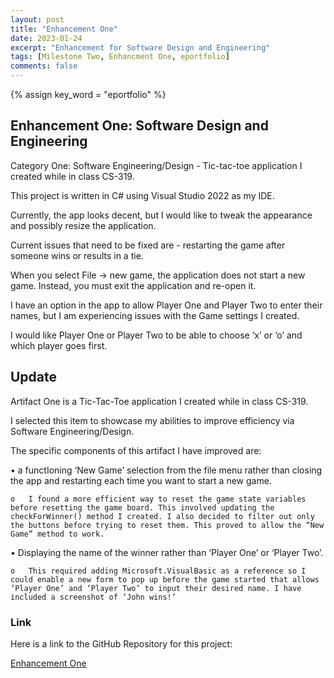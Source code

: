 ```yaml
---
layout: post
title: "Enhancement One"
date: 2023-01-24
excerpt: "Enhancement for Software Design and Engineering"
tags: [Milestone Two, Enhancment One, eportfolio]
comments: false
---
```

{% assign key_word = "eportfolio" %}
## Enhancement One: Software Design and Engineering

Category One: Software Engineering/Design - Tic-tac-toe application I created while in class CS-319. 

This project is written in C# using Visual Studio 2022 as my IDE. 

Currently, the app looks decent, but I would like to tweak the appearance and possibly resize the application. 

Current issues that need to be fixed are - restarting the game after someone wins or results in a tie. 

When you select File -> new game, the application does not start a new game. Instead, you must exit the application and re-open it. 

I have an option in the app to allow Player One and Player Two to enter their names, but I am experiencing issues with the Game settings I created. 

I would like Player One or Player Two to be able to choose ‘x’ or ‘o’ and which player goes first. 

## Update

Artifact One is a Tic-Tac-Toe application I created while in class CS-319. 

I selected this item to showcase my abilities to improve efficiency via Software Engineering/Design. 

The specific components of this artifact I have improved are:

•	a functIoning ‘New Game’ selection from the file menu rather than closing the app and restarting each time you want to start a new game. 
    
    o   I found a more efficient way to reset the game state variables before resetting the game board. This involved updating the checkForWinner() method I created. I also decided to filter out only the buttons before trying to reset them. This proved to allow the “New Game” method to work.
    
•	Displaying the name of the winner rather than ‘Player One’ or ‘Player Two’. 
    
    o	This required adding Microsoft.VisualBasic as a reference so I could enable a new form to pop up before the game started that allows ‘Player One’ and ‘Player Two’ to input their desired name. I have included a screenshot of ‘John wins!’


### Link

Here is a link to the GitHub Repository for this project: 

[Enhancement One](https://github.com/bryson1221)
